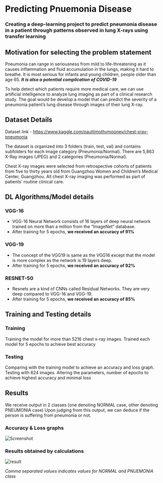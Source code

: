 # Predicting Pnuemonia Disease
### Creating a deep-learning project to predict pneumonia disease in a patient through patterns observed in lung X-rays using transfer learning


## Motivation for selecting the problem statement
Pneumonia can range in seriousness from mild to life-threatening as it causes inflammation and fluid accumulation in the lungs, making it hard to breathe. It is most serious for infants and young children, people older than age 65. ***It is also a potential complication of COVID-19***

To help detect which patients require more medical care, we can use artificial intelligence to analyze lung imaging as part of a clinical research study. The goal would be develop a model that can predict the severity of a pneumonia patient’s lung disease through images of their lung X-ray.

## Dataset Details

Dataset link - https://www.kaggle.com/paultimothymooney/chest-xray-pneumonia

The dataset is organized into 3 folders (train, test, val) and contains subfolders for each image category (Pneumonia/Normal). There are 5,863 X-Ray images (JPEG) and 2 categories (Pneumonia/Normal).

Chest X-ray images were selected from retrospective cohorts of patients from five to thirty years old from Guangzhou Women and Children’s Medical Center, Guangzhou. All chest X-ray imaging was performed as part of patients’ routine clinical care.


## DL Algorithms/Model details

### VGG-16
- VGG-16 Neural Network consists of 16 layers of deep neural network trained on more than a million from the “ImageNet” database.
- After training for 5 epochs, **we received an accuracy of 91%**
### VGG-19
- The concept of the VGG19 is same as the VGG16 except that the model is more complex as the network is 19 layers deep.
- After training for 5 epochs, **we received an accuracy of 92%**
### RESNET-50
- Resnets are a kind of CNNs called Residual Networks. They are very deep compared to VGG-16 and VGG-19.
- After training for 5 epochs, **we received an accuracy of 85%**


## Training and Testing details

### Training
Training the model for more than 5216 chest x-ray images. Trained each model for 5 epochs to achieve best accuracy
### Testing
Comparing with the training model to achieve an accuracy and loss graph. Testing with 624 images. Altering the parameters, number of epochs to achieve highest accuracy and minimal loss


## Results

We receive output in 2 classes (one denoting NORMAL case, other denoting PNEUMONIA case) Upon judging from this output, we can deduce if the person is suffering from pneumonia or not. 

### Accuracy & Loss graphs

![Screenshot](https://user-images.githubusercontent.com/33038093/92111092-67188d00-ee09-11ea-9562-372e01a73aa7.png)

### Results obtained by calculations

![result](https://user-images.githubusercontent.com/33038093/92111779-72b88380-ee0a-11ea-9797-99160c59e984.jpg)

_Comma separated values indicates values for NORMAL and PNUEMONIA class_



